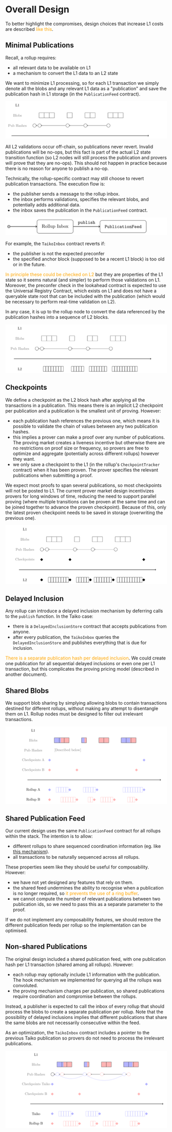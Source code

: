 # Overall Design

To better highlight the compromises, design choices that increase L1 costs are described <span style="color: orange;">like this</span>.

## Minimal Publications

Recall, a rollup requires:

- all relevant data to be available on L1
- a mechanism to convert the L1 data to an L2 state

We want to minimize L1 processing, so for each L1 transaction we simply denote all the blobs and any relevant L1 data as a "publication" and save the publication hash in L1 storage (in the `PublicationFeed` contract).

<p align="center"><img src="./design_images.0.png"/></p>

All L2 validations occur off-chain, so publications never revert. Invalid publications will be no-ops, but this fact is part of the actual L2 state transition function (so L2 nodes will still process the publication and provers will prove that they are no-ops). This should not happen in practice because there is no reason for anyone to publish a no-op.

Technically, the rollup-specific contract may still choose to revert publication transactions. The execution flow is:

- the publisher sends a message to the rollup inbox.
- the inbox performs validations, specifies the relevant blobs, and potentially adds additional data.
- the inbox saves the publication in the `PublicationFeed` contract.

<p align="center"><img src="./design_images.1.png"/></p>

For example, the `TaikoInbox` contract reverts if:

- the publisher is not the expected preconfer
- the specified anchor block (supposed to be a recent L1 block) is too old or in the future.

<span style="color: orange;">In principle these could be checked on L2</span> but they are properties of the L1 state so it seems natural (and simpler) to perform those validations on L1. Moreover, the preconfer check in the lookahead contract is expected to use the Universal Registry Contract, which exists on L1 and does not have a queryable state root that can be included with the publication (which would be necessary to perform real-time validation on L2).

In any case, it is up to the rollup node to convert the data referenced by the publication hashes into a sequence of L2 blocks.

<p align="center"><img src="./design_images.2.png"/></p>


## Checkpoints

We define a checkpoint as the L2 block hash after applying all the transactions in a publication. This means there is an implicit L2 checkpoint per publication and a publication is the smallest unit of proving. However:

- each publication hash references the previous one, which means it is possible to validate the chain of values between any two publication hashes.
- this implies a prover can make a proof over any number of publications. The proving market creates a liveness incentive but otherwise there are no restrictions on proof size or frequency, so provers are free to optimize and aggregate (potentially across different rollups) however they want.
- we only save a checkpoint to the L1 (in the rollup's `CheckpointTracker` contract) when it has been proven. The prover specifies the relevant publications when submitting a proof.

We expect most proofs to span several publications, so most checkpoints will not be posted to L1. 
The current prover market design incentivizes provers for long windows of time, reducing the need to support parallel proving (where multiple transitions can be proven at the same time and can be joined together to advance the proven checkpoint). Because of this, only the latest proven checkpoint needs to be saved in storage (overwriting the previous one).

<p align="center"><img src="./design_images.3.png"/></p>

## Delayed Inclusion

Any rollup can introduce a delayed inclusion mechanism by deferring calls to the `publish` function. In the Taiko case:

- there is a `DelayedInclusionStore` contract that accepts publications from anyone.
- after every publication, the `TaikoInbox` queries the `DelayedInclusionStore` and publishes everything that is due for inclusion.

<span style="color: orange;">There is a separate publication hash per delayed inclusion</span>. We could create one publication for all sequential delayed inclusions or even one per L1 transaction, but this complicates the proving pricing model (described in another document).


## Shared Blobs

We support blob sharing by simplying allowing blobs to contain transactions destined for different rollups, without making any attempt to disentangle them on L1. Rollup nodes must be designed to filter out irrelevant transactions.

<p align="center"><img src="./design_images.4.png"/></p>

## Shared Publication Feed

Our current design uses the same `PublicationFeed` contract for all rollups within the stack. The intention is to allow:

- different rollups to share sequenced coordination information (eg. like [this mechanism](https://github.com/OpenZeppelin/minimal-rollup/issues/57)).
- all transactions to be naturally sequenced across all rollups.

These properties seem like they should be useful for composability. However:

- we have not yet designed any features that rely on them.
- the shared feed undermines the ability to recognise when a publication is no longer required, so  <span style="color: orange;">it prevents the use of a ring buffer</span>.
- we cannot compute the number of relevant publications between two publication ids, so we need to pass this as a separate parameter to the proof.

If we do not implement any composability features, we should restore the different publication feeds per rollup so the implementation can be optimised.


## Non-shared Publications

The original design included a shared publication feed, with one publication hash per L1 transaction (shared among all rollups). However:

- each rollup may optionally include L1 information with the publication. The hook mechanism we implemented for querying all the rollups was convoluted.
- the proving mechanism charges per publication, so shared publications require coordination and compromise between the rollups.

Instead, a publisher is expected to call the inbox of every rollup that should process the blobs to create a separate publication per rollup. Note that the possibility of delayed inclusions implies that different publications that share the same blobs are not necessarily consecutive within the feed.

As an optimization, the `TaikoInbox` contract includes a pointer to the previous Taiko publication so provers do not need to process the irrelevant publications.

<p align="center"><img src="./design_images.5.png"/></p>